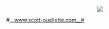 <div style="text-align:center"><img src ="https://raw.githubusercontent.com/scottx611x/Website/master/assets/img/Site.gif"/></div>

#__www.scott-ouellette.com__#


